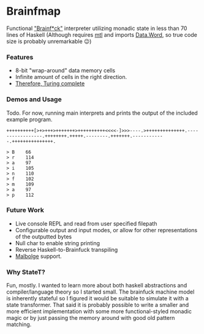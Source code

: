 # Brainfmap
Functional ["Brainf*ck"](https://en.wikipedia.org/wiki/Brainfuck) interpreter utilizing monadic state in less than 70 lines of Haskell
(Although requires [mtl](http://hackage.haskell.org/package/mtl) and imports [Data.Word](http://hackage.haskell.org/package/base-4.11.1.0/docs/Data-Word.html), so true code size is probably unremarkable 😉)

### Features
* 8-bit "wrap-around" data memory cells
* Infinite amount of cells in the right direction.
* [Therefore, Turing complete](https://en.wikipedia.org/wiki/Brainfuck#Array_size)

### Demos and Usage
Todo.
For now, running main interprets and prints the output of the included example program.
```
++++++++++[>+>+++>+++++++>++++++++++<<<<-]>>>----.>++++++++++++++.-----------------.++++++++.+++++.--------.+++++++.------------.+++++++++++++++.

> B    66
> r    114
> a    97
> i    105
> n    110
> f    102
> m    109
> a    97
> p    112
```


### Future Work
* Live console REPL and read from user specified filepath
* Configurable output and input modes, or allow for other representations of the outputted bytes
* Null char to enable string printing
* Reverse Haskell-to-Brainfuck transpiling
* [Malbolge](https://en.wikipedia.org/wiki/Malbolge) support.

### Why StateT?
Fun, mostly. I wanted to learn more about both haskell abstractions and compiler/language theory so I started small. 
The brainfuck machine model is inherently stateful so I figured it would be suitable to simulate it with a state transformer.
That said it is probably possible to write a smaller and more efficient implementation with some more functional-styled monadic magic or by just passing the memory around with good old pattern matching.
